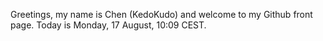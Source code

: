 Greetings, my name is Chen (KedoKudo) and welcome to my Github front page.  Today is Monday, 17 August, 10:09 CEST.